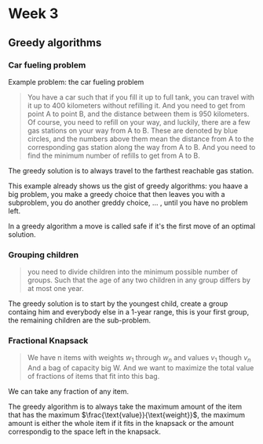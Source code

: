 # Week 3
## Greedy algorithms
### Car fueling problem
Example problem: the car fueling problem

> You have a car such that if you fill it up to full tank, you can travel with it up to 400 kilometers without refilling it. And you need to get from point A to point B, and the distance between them is 950 kilometers. Of course, you need to refill on your way, and luckily, there are a few gas stations on your way from A to B. These are denoted by blue circles, and the numbers above them mean the distance from A to the corresponding gas station along the way from A to B. And you need to find the minimum number of refills to get from A to B. 

The greedy solution is to always travel to the farthest reachable gas station.

This example already shows us the gist of greedy algorithms: you haave a big problem, you make a greedy choice that then leaves you with a subproblem, you do another greddy choice, ... , until you have no problem left.

In a greedy algorithm a move is called safe if it's the first move of an optimal solution.

### Grouping children
> you need to divide children into the minimum possible number of groups. Such that the age of any two children in any group differs by at most one year. 

The greedy solution is to start by the youngest child, create a group containg him and everybody else in a 1-year range, this is your first group, the remaining children are the sub-problem.

### Fractional Knapsack
> We have n items with weights $w_1$ through $w_n$ and values $v_1$ though $v_n$ And a bag of capacity big W. And we want to maximize the total value of fractions of items that fit into this bag. 

We can take any fraction of any item.

The greedy algorithm is to always take the maximum amount of the item that has the maximum $\frac{\text{value}}{\text{weight}}$, the maximum amount is either the whole item if it fits in the knapsack or the amount correspondig to the space left in the knapsack.

